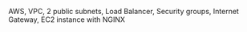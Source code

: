 AWS,
VPC,
2 public  subnets,
Load Balancer,
Security groups,
Internet Gateway,
EC2 instance with NGINX
